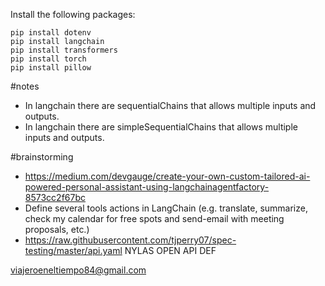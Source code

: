 

Install the following packages:

```
pip install dotenv
pip install langchain
pip install transformers
pip install torch
pip install pillow
```

#notes 

- In langchain there are sequentialChains that allows multiple inputs and outputs.
- In langchain there are simpleSequentialChains that allows multiple inputs and outputs.



#brainstorming

- https://medium.com/devgauge/create-your-own-custom-tailored-ai-powered-personal-assistant-using-langchainagentfactory-8573cc2f67bc
- Define several tools actions in LangChain (e.g. translate, summarize, check my calendar for free spots and send-email with meeting proposals, etc.)
- https://raw.githubusercontent.com/tjperry07/spec-testing/master/api.yaml  NYLAS OPEN API DEF

viajeroeneltiempo84@gmail.com
